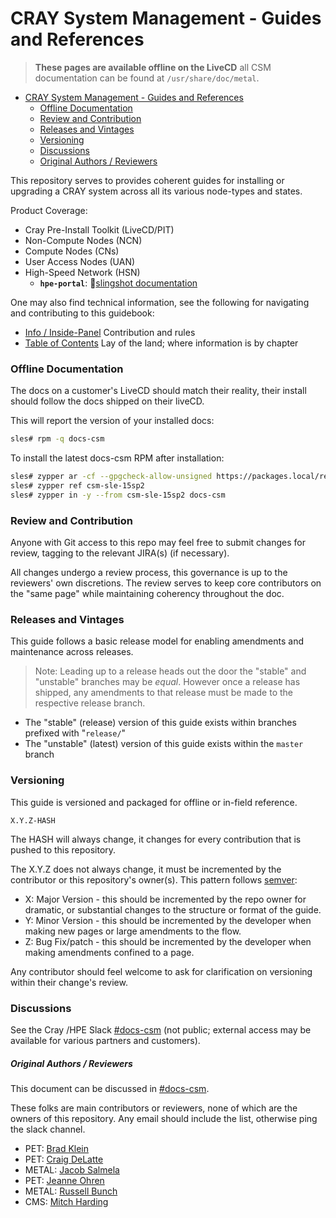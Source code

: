 <a name="cray-system-management---guides-and-references"></a>

# CRAY System Management - Guides and References

> **These pages are available offline on the LiveCD** all CSM documentation can be found at `/usr/share/doc/metal`.

* [CRAY System Management - Guides and References](#cray-system-management---guides-and-references)
    * [Offline Documentation](#offline-documentation)
    * [Review and Contribution](#review-and-contribution)
    * [Releases and Vintages](#releases-and-vintages)
    * [Versioning](#versioning)
    * [Discussions](#discussions)
    * [Original Authors / Reviewers](#original-authors--reviewers)

This repository serves to provides coherent guides for installing or upgrading a CRAY system across
all its various node-types and states.

Product Coverage:

- Cray Pre-Install Toolkit (LiveCD/PIT)
- Non-Compute Nodes (NCN)
- Compute Nodes (CNs)
- User Access Nodes (UAN)
- High-Speed Network (HSN)
    - **`hpe-portal`**: 📑[slingshot documentation][3]

One may also find technical information, see the following for navigating and contributing to this
guidebook:

- [Info / Inside-Panel](000-INFO.md) Contribution and rules
- [Table of Contents](001-GUIDES.md) Lay of the land; where information is by chapter

<a name="offline-documentation"></a>

### Offline Documentation

The docs on a customer's LiveCD should match their reality, their install should follow the docs
shipped on their liveCD.

This will report the version of your installed docs:

```bash
sles# rpm -q docs-csm
```

To install the latest docs-csm RPM after installation:

```bash
sles# zypper ar -cf --gpgcheck-allow-unsigned https://packages.local/repository/csm-sle-15sp2 csm-sle-15sp2
sles# zypper ref csm-sle-15sp2
sles# zypper in -y --from csm-sle-15sp2 docs-csm
```

<a name="review-and-contribution"></a>

### Review and Contribution

Anyone with Git access to this repo may feel free to submit changes for review, tagging to the
relevant JIRA(s) (if necessary).

All changes undergo a review process, this governance is up to the reviewers' own discretions. The
review serves to keep core contributors on the "same page" while maintaining coherency throughout
the doc.

<a name="releases-and-vintages"></a>

### Releases and Vintages

This guide follows a basic release model for enabling amendments and maintenance across releases.

> Note: Leading up to a release heads out the door the "stable" and "unstable" branches may be _equal_.
> However once a release has shipped, any amendments to that release must be made to the respective release branch.

- The "stable" (release) version of this guide exists within branches prefixed with "`release/`"
- The "unstable" (latest) version of this guide exists within the `master` branch

<a name="versioning"></a>

### Versioning

This guide is versioned and packaged for offline or in-field reference.

    X.Y.Z-HASH

The HASH will always change, it changes for every contribution that is pushed to this repository.

The X.Y.Z does not always change, it must be incremented by the contributor or this repository's
owner(s). This pattern follows [semver][2]:

- X: Major Version - this should be incremented by the repo owner for dramatic, or substantial
  changes to the structure or format of the guide.
- Y: Minor Version - this should be incremented by the developer when making new pages or large
  amendments to the flow.
- Z: Bug Fix/patch - this should be incremented by the developer when making amendments confined to
  a page.

Any contributor should feel welcome to ask for clarification on versioning within their change's
review.

<a name="discussions"></a>

### Discussions

See the Cray /HPE Slack [#docs-csm][1] (not public; external access may be available for
various partners and customers).

<a name="original-authors--reviewers"></a>

##### Original Authors / Reviewers

This document can be discussed in [#docs-csm][1].

These folks are main contributors or reviewers, none of which are the owners of this repository. Any
email should include the list, otherwise ping the slack channel.

- PET: [Brad Klein](mailto:bradley.klein@hpe.com)
- PET: [Craig DeLatte](mailto:craig.delatte@hpe.com)
- METAL: [Jacob Salmela](mailto:jacob.salmela@hpe.com)
- PET: [Jeanne Ohren](mailto:jeanne.ohren@hpe.com)
- METAL: [Russell Bunch](mailto:doomslayer@hpe.com)
- CMS: [Mitch Harding](mailto:mitchell.harding@hpe.com)

[1]: https://cray.slack.com/messages/docs-csm

[2]: https://semver.org/

[3]: http://web.us.cray.com/~ekoen/slingshot_portal/master/portal/public/developer-portal/overview/